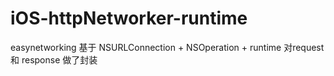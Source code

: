 # iOS-httpNetworker-runtime
easynetworking 基于 NSURLConnection + NSOperation + runtime
对request 和 response 做了封装
